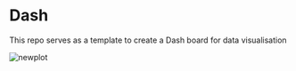 # Dash

This repo serves as a template to create a Dash board for data visualisation

![newplot](https://user-images.githubusercontent.com/70529335/119010200-6428f100-b9c6-11eb-8ccb-997e85a7dfc1.png)

